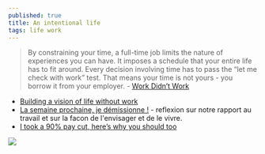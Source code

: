 ```yaml
---
published: true
title: An intentional life
tags: life work
---
```

> By constraining your time, a full-time job limits the nature of experiences you can have. It imposes a schedule that your entire life has to fit around. Every decision involving time has to pass the “let me check with work” test. That means your time is not yours - you borrow it from your employer. - [Work Didn’t Work](https://suketk.com/why-i-quit-google)

- [Building a vision of life without work](https://news.ycombinator.com/item?id=27821101)
- [La semaine prochaine, je démissionne !](https://www.vuibert.fr/ouvrage/9782311624465-la-semaine-prochaine-je-demissionne) - reflexion sur notre rapport au travail et sur la facon de l'envisager et de le vivre.
- [I took a 90% pay cut, here’s why you should too](https://news.ycombinator.com/item?id=30071936)

<img src="https://suketk.com/assets/principles.svg">
